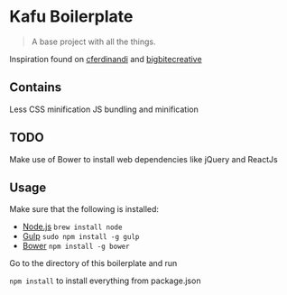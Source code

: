 # Kafu Boilerplate
> A base project with all the things.

Inspiration found on [cferdinandi](https://github.com/cferdinandi/gulp-boilerplate) and [bigbitecreative](https://github.com/bigbitecreative/base)

## Contains
Less
CSS minification
JS bundling and minification


## TODO
Make use of Bower to install web dependencies like jQuery and ReactJs

## Usage

Make sure that the following is installed:
* [Node.js](http://nodejs.org) `brew install node`
* [Gulp](http://gulpjs.com) `sudo npm install -g gulp`
* [Bower](http://bower.io/) `npm install -g bower`

Go to the directory of this boilerplate and run

`npm install` to install everything from package.json

### 
